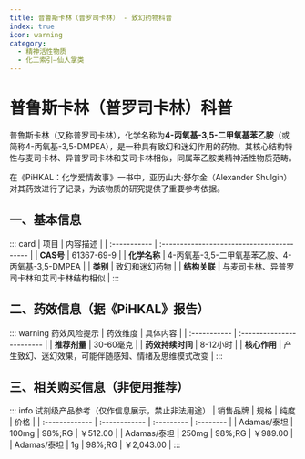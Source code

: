 ```yaml
---
title: 普鲁斯卡林（普罗司卡林） - 致幻药物科普
index: true
icon: warning
category:
  - 精神活性物质
  - 化工索引—仙人掌类
---
```


# 普鲁斯卡林（普罗司卡林）科普

普鲁斯卡林（又称普罗司卡林），化学名称为**4-丙氧基-3,5-二甲氧基苯乙胺**（或简称4-丙氧基-3,5-DMPEA），是一种具有致幻和迷幻作用的药物。其核心结构特性与麦司卡林、异普罗司卡林和艾司卡林相似，同属苯乙胺类精神活性物质范畴。

在《PiHKAL：化学爱情故事》一书中，亚历山大·舒尔金（Alexander Shulgin）对其药效进行了记录，为该物质的研究提供了重要参考依据。


## 一、基本信息
::: card
| 项目         | 内容描述                                   |
| :----------- | :----------------------------------------- |
| **CAS号**    | 61367-69-9                                 |
| **化学名称** | 4-丙氧基-3,5-二甲氧基苯乙胺、4-丙氧基-3,5-DMPEA |
| **类别**     | 致幻和迷幻药物                             |
| **结构关联** | 与麦司卡林、异普罗司卡林和艾司卡林结构相似  |
:::


## 二、药效信息（据《PiHKAL》报告）
::: warning 药效风险提示
| 药效维度     | 具体内容                  |
| :----------- | :------------------------ |
| **推荐剂量** | 30-60毫克                 |
| **药效持续时间** | 8-12小时                |
| **核心作用** | 产生致幻、迷幻效果，可能伴随感知、情绪及思维模式改变 |
:::


## 三、相关购买信息（非使用推荐）
::: info 试剂级产品参考（仅作信息展示，禁止非法用途）
| 销售品牌       | 规格          | 纯度       | 价格      |
| :------------- | :------------ | :--------- | :-------- |
| Adamas/泰坦    | 100mg         | 98%;RG     | ￥512.00  |
| Adamas/泰坦    | 250mg         | 98%;RG     | ￥989.00  |
| Adamas/泰坦    | 1g            | 98%;RG     | ￥2,043.00 |
:::



